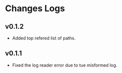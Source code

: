 # Changes Logs

## v0.1.2

- Added top refered list of paths.

## v0.1.1

- Fixed the log reader error due to tue misformed log.
